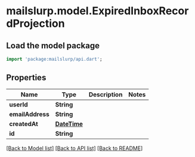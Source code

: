 # mailslurp.model.ExpiredInboxRecordProjection

## Load the model package
```dart
import 'package:mailslurp/api.dart';
```

## Properties
Name | Type | Description | Notes
------------ | ------------- | ------------- | -------------
**userId** | **String** |  | 
**emailAddress** | **String** |  | 
**createdAt** | [**DateTime**](DateTime) |  | 
**id** | **String** |  | 

[[Back to Model list]](../README#documentation-for-models) [[Back to API list]](../README#documentation-for-api-endpoints) [[Back to README]](../README)


